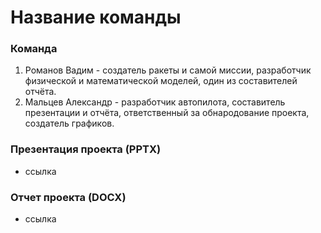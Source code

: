# Название команды

### Команда
1. Романов Вадим - создатель ракеты и самой миссии, разработчик физической и математической моделей, один из составителей отчёта.
2. Мальцев Александр - разработчик автопилота, составитель презентации и отчёта, ответственный за обнародование проекта, создатель графиков.

### Презентация проекта (PPTX)
+ ссылка 
### Отчет проекта (DOCX)
+ ссылка 
